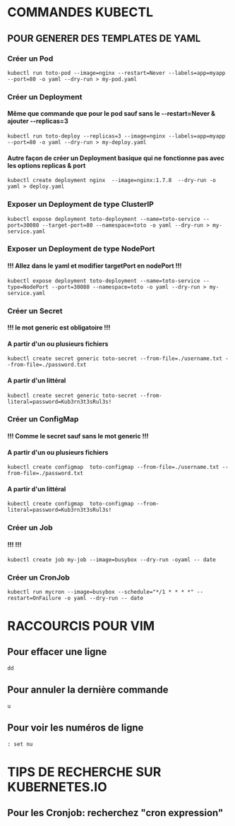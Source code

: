 # COMMANDES KUBECTL 
## POUR GENERER DES TEMPLATES DE YAML

### Créer un Pod
```
kubectl run toto-pod --image=nginx --restart=Never --labels=app=myapp --port=80 -o yaml --dry-run > my-pod.yaml
```
### Créer un Deployment 
#### Même que commande que pour le pod sauf sans le --restart=Never & ajouter --replicas=3
```
kubectl run toto-deploy --replicas=3 --image=nginx --labels=app=myapp --port=80 -o yaml --dry-run > my-deploy.yaml
```
#### Autre façon de créer un Deployment basique qui ne fonctionne pas avec les options replicas & port
```
kubectl create deployment nginx  --image=nginx:1.7.8  --dry-run -o yaml > deploy.yaml
```
### Exposer un Deployment de type ClusterIP
```
kubectl expose deployment toto-deployment --name=toto-service --port=30080 --target-port=80 --namespace=toto -o yaml --dry-run > my-service.yaml
```
### Exposer un Deployment de type NodePort
#### !!! Allez dans le yaml et modifier targetPort en nodePort !!!
```
kubectl expose deployment toto-deployment --name=toto-service --type=NodePort --port=30080 --namespace=toto -o yaml --dry-run > my-service.yaml
```


### Créer un Secret
#### !!! le mot generic est obligatoire !!!
#### A partir d'un ou plusieurs fichiers
```
kubectl create secret generic toto-secret --from-file=./username.txt --from-file=./password.txt
```
#### A partir d'un littéral
```
kubectl create secret generic toto-secret --from-literal=password=Kub3rn3t3sRul3s!
```

### Créer un ConfigMap
#### !!! Comme le secret sauf sans le mot generic !!!
#### A partir d'un ou plusieurs fichiers
```
kubectl create configmap  toto-configmap --from-file=./username.txt --from-file=./password.txt
```
#### A partir d'un littéral
```
kubectl create configmap  toto-configmap --from-literal=password=Kub3rn3t3sRul3s!
```
### Créer un Job
#### !!!  !!!
```
kubectl create job my-job --image=busybox --dry-run -oyaml -- date 
```
### Créer un CronJob
```
kubectl run mycron --image=busybox --schedule="*/1 * * * *" --restart=OnFailure -o yaml --dry-run -- date
```


# RACCOURCIS POUR VIM

## Pour effacer une ligne
```
dd
```
## Pour annuler la dernière commande
```
u
```
## Pour voir les numéros de ligne
```
: set nu
```

# TIPS DE RECHERCHE SUR KUBERNETES.IO

## Pour les Cronjob: recherchez "cron expression"
